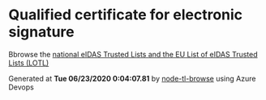 # Qualified certificate for electronic signature 
 Bbrowse the [national eIDAS Trusted Lists and the EU List of eIDAS Trusted Lists (LOTL)](https://webgate.ec.europa.eu/tl-browser/#/) 
 
 
Generated at **Tue 06/23/2020  0:04:07.81** by [node-tl-browse](https://github.com/ymedlop/node-tl-browser) using Azure Devops 
